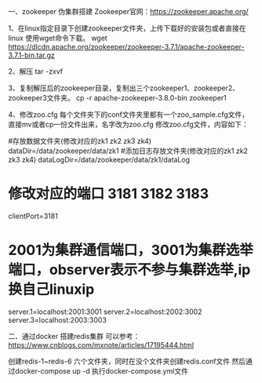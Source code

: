 一、zookeeper 伪集群搭建
Zookeeper官网：https://zookeeper.apache.org/

1、在linux指定目录下创建zookeeper文件夹，上传下载好的安装包或者直接在linux 使用wget命令下载。
wget https://dlcdn.apache.org/zookeeper/zookeeper-3.7.1/apache-zookeeper-3.7.1-bin.tar.gz

2、解压 tar -zxvf

3、复制解压后的zookeeper目录，复制出三个zookeeper1、zookeeper2、zookeeper3文件夹。
cp -r apache-zookeeper-3.8.0-bin zookeeper1

4、修改zoo.cfg
每个文件夹下的conf文件夹里都有一个zoo_sample.cfg文件，直接mv或者cp一份文件出来，名字改为zoo.cfg
修改zoo.cfg文件，内容如下：

#存放数据文件夹(修改对应的zk1 zk2 zk3 zk4)
dataDir=/data/zookeeper/data/zk1
#添加日志存放文件夹(修改对应的zk1 zk2 zk3 zk4)
dataLogDir=/data/zookeeper/data/zk1/dataLog
# 修改对应的端⼝ 3181 3182 3183
clientPort=3181
# 2001为集群通信端⼝，3001为集群选举端⼝，observer表示不参与集群选举,ip换自己linuxip
server.1=localhost:2001:3001
server.2=localhost:2002:3002
server.3=localhost:2003:3003


二、通过docker 搭建redis集群
可以参考：https://www.cnblogs.com/mxnote/articles/17195444.html

创建redis-1~redis-6 六个文件夹，同时在没个文件夹创建redis.conf文件
然后通过docker-compose up -d 执行docker-compose.yml文件

